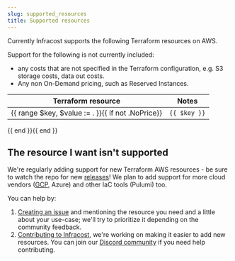 ```yaml
---
slug: supported_resources
title: Supported resources
---
```


Currently Infracost supports the following Terraform resources on AWS.

Support for the following is not currently included:
  * any costs that are not specified in the Terraform configuration, e.g. S3 storage costs, data out costs.
  * Any non On-Demand pricing, such as Reserved Instances.

| Terraform resource           | Notes |
| ---                          | ---   |
{{ range $key, $value := . }}{{ if not .NoPrice}}| `{{ $key }}` | {{ range $note := $value.Notes }} {{ $note }}<br /> {{ end }} |
{{ end }}{{ end }}

## The resource I want isn't supported

We're regularly adding support for new Terraform AWS resources - be sure to watch the repo for new [releases](https://github.com/infracost/infracost/releases)! We plan to add support for more cloud vendors ([GCP](https://github.com/infracost/infracost/issues/24), Azure) and other IaC tools (Pulumi) too.

You can help by:
1. [Creating an issue](https://github.com/infracost/infracost/issues/new) and mentioning the resource you need and a little about your use-case; we'll try to prioritize it depending on the community feedback.
2. [Contributing to Infracost](https://github.com/infracost/infracost#contributing), we're working on making it easier to add new resources. You can join our [Discord community](https://discord.gg/rXCTaH3) if you need help contributing.
